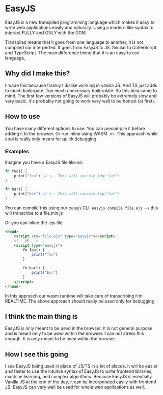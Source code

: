# EasyJS
EasyJS is a new transpiled programming language which makes it easy to write web applications easily and naturally. 
Using a modern like syntax to interact FULLY and ONLY with the DOM. 

Transpiled means that it goes from one language to another, it is not compiled nor interperted. It goes from EasyJS to JS. 
Similar to CofeeScript and TypeScript. The main difference being that it is an easy to use language.

## Why did I make this?
I made this because frankly I dislike working in vanilla JS. And TS just adds to much boilerpate. Too much unecessary boilerplate. So this idea came to mind.
The first few versions of EasyJS will probably be extremely slow and very basic. It's probably not going to work very well to be honest (at first).

## How to use
You have many different options to use. You can precompile it before adding it to the browser. 
Or run inline using WASM. <-- This approach while cool is really only meant for quick debugging.

### Examples
Imagine you have a EasyJS file like so:
```rust
fn foo() {
    print("foo") // <-- This will console.log("foo")
}

fn bar() {
    print("bar") // <-- This will console.log("bar")
}
```
You can compile this using our easyjs CLI.
`easyjs compile file.ejs` --> this will transcribe to a file.min.js

Or you can inline the .ejs file
```html
<head>
    <script src="file.ejs" type="easyjs"></script>
    <!-- OR -->
    <script type="easyjs">
        fn foo() {
            print("foo")
        }

        fn bar() {
            print("bar")
        }
    </script>
</head>
```
In this approach our wasm runtime will take care of transcribing it in REALTIME.
The above approach should really be used only for debugging.

## I think the main thing is
EasyJS is only meant to be used in the browser. It is not general purpose and is meant only to be used within the browser.
I can not stress this enough. It is only meant to be used within the browser. 

## How I see this going
I see EasyJS being used in place of JS/TS in a lot of places. It will be easier and faster to use the intuitve syntax of EasyJS to write
frontend libraries, machine learning, and complex algorithms. Because EasyJS is esentially Vanilla JS at the end of the day, it can be 
incorporated easily with frontend JS. EasyJS can very well be used for whole web applications as well.